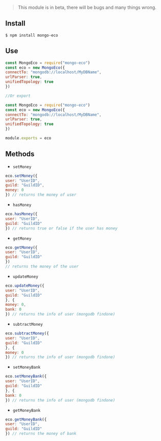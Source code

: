 > This module is in beta, there will be bugs and many things wrong.

## Install
`$ npm install mongo-eco`
## Use
```js
const MongoEco = require("mongo-eco")
const eco = new MongoEco({
connectTo: "mongodb://localhost/MyDBName",
urlParser: true,
unifiedTopology: true
})

//Or export

const MongoEco = require("mongo-eco")
const eco = new MongoEco({
connectTo: "mongodb://localhost/MyDBName",
urlParser: true,
unifiedTopology: true
})

module.exports = eco
```
## Methods
- `setMoney`
```js
eco.setMoney({
user: "UserID",
guild: "GuildID",
money: 0
}) // returns the money of user
```
- `hasMoney`
```js
eco.hasMoney({
user: "UserID",
guild: "GuildID"
}) // returns true or false if the user has money
```
- `getMoney`
```js
eco.getMoney({
user: "UserID",
guild: "GuildID"
})
// returns the money of the user
```
- `updateMoney`
```js
eco.updateMoney({
user: "UserID",
guild: "GuildID"
}, {
money: 0,
bank: 0
}) // returns the info of user (mongodb findone)
```
- `subtractMoney`
```js
eco.subtractMoney({
user: "UserID",
guild: "GuildID"
}, {
money: 0
}) // returns the info of user (mongodb findone)
```
- `setMoneyBank`
```js
eco.setMoneyBank({
user: "UserID",
guild: "GuildID"
}, {
bank: 0
}) // returns the info of user (mongodb findone)
```
- `getMoneyBank`
```js
eco.getMoneyBank({
user: "UserID",
guild: "GuildID"
}) // returns the money of bank
```
